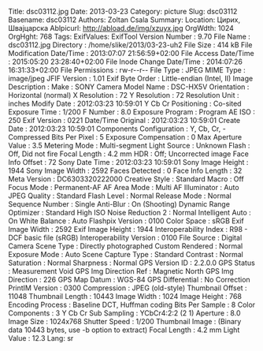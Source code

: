Title: dsc03112.jpg
Date: 2013-03-23
Category: picture
Slug: dsc03112
Basename: dsc03112
Authors: Zoltan Csala
Summary:
Location: Цирих, Швајцарска
Ablpicurl: http://abload.de/img/xzuyx.jpg
OrgWdth: 1024
OrgHght: 768
Tags:
ExifValues: ExifTool Version Number : 9.70
            File Name : dsc03112.jpg
            Directory : /home/slike/2013/03-23-uh2
            File Size : 414 kB
            File Modification Date/Time : 2013:07:07 21:56:59+02:00
            File Access Date/Time : 2015:05:20 23:28:40+02:00
            File Inode Change Date/Time : 2014:07:26 16:31:33+02:00
            File Permissions : rw-r--r--
            File Type : JPEG
            MIME Type : image/jpeg
            JFIF Version : 1.01
            Exif Byte Order : Little-endian (Intel, II)
            Image Description :
            Make : SONY
            Camera Model Name : DSC-HX5V
            Orientation : Horizontal (normal)
            X Resolution : 72
            Y Resolution : 72
            Resolution Unit : inches
            Modify Date : 2012:03:23 10:59:01
            Y Cb Cr Positioning : Co-sited
            Exposure Time : 1/200
            F Number : 8.0
            Exposure Program : Program AE
            ISO : 250
            Exif Version : 0221
            Date/Time Original : 2012:03:23 10:59:01
            Create Date : 2012:03:23 10:59:01
            Components Configuration : Y, Cb, Cr, -
            Compressed Bits Per Pixel : 5
            Exposure Compensation : 0
            Max Aperture Value : 3.5
            Metering Mode : Multi-segment
            Light Source : Unknown
            Flash : Off, Did not fire
            Focal Length : 4.2 mm
            HDR : Off; Uncorrected image
            Face Info Offset : 72
            Sony Date Time : 2012:03:23 10:59:01
            Sony Image Height : 1944
            Sony Image Width : 2592
            Faces Detected : 0
            Face Info Length : 32
            Meta Version : DC6303320222000
            Creative Style : Standard
            Macro : Off
            Focus Mode : Permanent-AF
            AF Area Mode : Multi
            AF Illuminator : Auto
            JPEG Quality : Standard
            Flash Level : Normal
            Release Mode : Normal
            Sequence Number : Single
            Anti-Blur : On (Shooting)
            Dynamic Range Optimizer : Standard
            High ISO Noise Reduction 2 : Normal
            Intelligent Auto : On
            White Balance : Auto
            Flashpix Version : 0100
            Color Space : sRGB
            Exif Image Width : 2592
            Exif Image Height : 1944
            Interoperability Index : R98 - DCF basic file (sRGB)
            Interoperability Version : 0100
            File Source : Digital Camera
            Scene Type : Directly photographed
            Custom Rendered : Normal
            Exposure Mode : Auto
            Scene Capture Type : Standard
            Contrast : Normal
            Saturation : Normal
            Sharpness : Normal
            GPS Version ID : 2.2.0.0
            GPS Status : Measurement Void
            GPS Img Direction Ref : Magnetic North
            GPS Img Direction : 226
            GPS Map Datum : WGS-84
            GPS Differential : No Correction
            PrintIM Version : 0300
            Compression : JPEG (old-style)
            Thumbnail Offset : 11048
            Thumbnail Length : 10443
            Image Width : 1024
            Image Height : 768
            Encoding Process : Baseline DCT, Huffman coding
            Bits Per Sample : 8
            Color Components : 3
            Y Cb Cr Sub Sampling : YCbCr4:2:2 (2 1)
            Aperture : 8.0
            Image Size : 1024x768
            Shutter Speed : 1/200
            Thumbnail Image : (Binary data 10443 bytes, use -b option to extract)
            Focal Length : 4.2 mm
            Light Value : 12.3
Lang: sr

